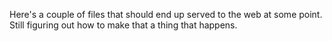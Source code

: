 Here's a couple of files that should end up served to the web at some point. Still figuring out how to make that a thing that happens.